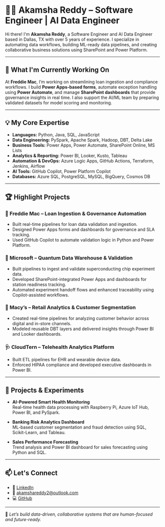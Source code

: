 # 👩‍💻 Akamsha Reddy – Software Engineer | AI Data Engineer

Hi there! I'm **Akamsha Reddy**, a Software Engineer and AI Data Engineer based in Dallas, TX with over 5 years of experience. I specialize in automating data workflows, building ML-ready data pipelines, and creating collaborative business solutions using SharePoint and Power Platform.

---

## 🔧 What I'm Currently Working On

At **Freddie Mac**, I’m working on streamlining loan ingestion and compliance workflows. I build **Power Apps-based forms**, automate exception handling using **Power Automate**, and manage **SharePoint dashboards** that provide governance insights in real time. I also support the AI/ML team by preparing validated datasets for model scoring and monitoring.

---

## 💡 My Core Expertise

- **Languages:** Python, Java, SQL, JavaScript  
- **Data Engineering:** PySpark, Apache Spark, Hadoop, DBT, Delta Lake  
- **Business Tools:** Power Apps, Power Automate, SharePoint Online, MS Lists  
- **Analytics & Reporting:** Power BI, Looker, Kusto, Tableau  
- **Automation & DevOps:** Azure Logic Apps, GitHub Actions, Terraform, Jenkins, Airflow  
- **AI Tools:** GitHub Copilot, Power Platform Copilot  
- **Databases:** Azure SQL, PostgreSQL, MySQL, BigQuery, Cosmos DB

---

## 🏆 Highlight Projects

### 💼 Freddie Mac – Loan Ingestion & Governance Automation
- Built real-time pipelines for loan data validation and ingestion.  
- Designed Power Apps forms and dashboards for governance and SLA tracking.  
- Used GitHub Copilot to automate validation logic in Python and Power Platform.

### 🔬 Microsoft – Quantum Data Warehouse & Validation
- Built pipelines to ingest and validate superconducting chip experiment data.  
- Developed SharePoint-integrated Power Apps and dashboards for station readiness tracking.  
- Automated experiment handoff flows and enhanced traceability using Copilot-assisted workflows.

### 🛒 Macy’s – Retail Analytics & Customer Segmentation
- Created real-time pipelines for analyzing customer behavior across digital and in-store channels.  
- Modeled reusable DBT layers and delivered insights through Power BI and Looker dashboards.

### 🩺 CloudTern – Telehealth Analytics Platform
- Built ETL pipelines for EHR and wearable device data.  
- Enforced HIPAA compliance and developed executive dashboards in Power BI.

---

## 🧠 Projects & Experiments

- **AI-Powered Smart Health Monitoring**  
  Real-time health data processing with Raspberry Pi, Azure IoT Hub, Power BI, and PySpark.

- **Banking Risk Analytics Dashboard**  
  ML-based customer segmentation and fraud detection using SQL, Scikit-Learn, and Tableau.

- **Sales Performance Forecasting**  
  Trend analysis and Power BI dashboard for sales forecasting using Python and SQL.

---

## 📫 Let's Connect

- 💼 [LinkedIn](https://www.linkedin.com/in/k-akamsha-reddy/)  
- 📧 akamshareddy2@outlook.com  
- 💻 [GitHub](https://github.com/your-github-username)  

---

🌟 *Let’s build data-driven, collaborative systems that are human-focused and future-ready.*
